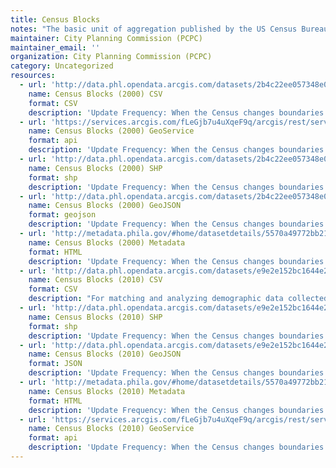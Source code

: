 ```yaml
---
title: Census Blocks
notes: "The basic unit of aggregation published by the US Census Bureau.  Population statistics published for redistricting are distributed at the block level.  In an urban area, this corresponds to approximately one city block.  This block map has been altered to improve accuracy and align with the City of Philadelphia's street centerline."
maintainer: City Planning Commission (PCPC)
maintainer_email: ''
organization: City Planning Commission (PCPC)
category: Uncategorized
resources:
  - url: 'http://data.phl.opendata.arcgis.com/datasets/2b4c22ee057348e0af62f9363781eba2_0.csv'
    name: Census Blocks (2000) CSV
    format: CSV
    description: 'Update Frequency: When the Census changes boundaries for each data release, new layers will be added to reflect those boundaries.'
  - url: 'https://services.arcgis.com/fLeGjb7u4uXqeF9q/arcgis/rest/services/Census_Blocks_2000/FeatureServer/0/query?outFields=*&where=1%3D1'
    name: Census Blocks (2000) GeoService
    format: api
    description: 'Update Frequency: When the Census changes boundaries for each data release, new layers will be added to reflect those boundaries.'
  - url: 'http://data.phl.opendata.arcgis.com/datasets/2b4c22ee057348e0af62f9363781eba2_0.zip'
    name: Census Blocks (2000) SHP
    format: shp
    description: 'Update Frequency: When the Census changes boundaries for each data release, new layers will be added to reflect those boundaries.'
  - url: 'http://data.phl.opendata.arcgis.com/datasets/2b4c22ee057348e0af62f9363781eba2_0.geojson'
    name: Census Blocks (2000) GeoJSON
    format: geojson
    description: 'Update Frequency: When the Census changes boundaries for each data release, new layers will be added to reflect those boundaries.'
  - url: 'http://metadata.phila.gov/#home/datasetdetails/5570a49772bb21d44d123607/representationdetails/5570a5b91a590a30400c9db9/'
    name: Census Blocks (2000) Metadata
    format: HTML
    description: 'Update Frequency: When the Census changes boundaries for each data release, new layers will be added to reflect those boundaries.'
  - url: 'http://data.phl.opendata.arcgis.com/datasets/e9e2e152bc1644e2af84927a8f4c3c06_0.csv'
    name: Census Blocks (2010) CSV
    format: CSV
    description: "For matching and analyzing demographic data collected and compiled by the U.S. Census Bureau & American Community Survey (ACS) to the geography of Census Block Group boundaries within the City of Philadelphia. These boundaries can change every ten years when the decennial census is conducted. Adjusted to City's Standard Boundary Format."
  - url: 'http://data.phl.opendata.arcgis.com/datasets/e9e2e152bc1644e2af84927a8f4c3c06_0.zip'
    name: Census Blocks (2010) SHP
    format: shp
    description: 'Update Frequency: When the Census changes boundaries for each data release, new layers will be added to reflect those boundaries.'
  - url: 'http://data.phl.opendata.arcgis.com/datasets/e9e2e152bc1644e2af84927a8f4c3c06_0.geojson'
    name: Census Blocks (2010) GeoJSON
    format: JSON
    description: 'Update Frequency: When the Census changes boundaries for each data release, new layers will be added to reflect those boundaries.'
  - url: 'http://metadata.phila.gov/#home/datasetdetails/5570a49772bb21d44d123607/representationdetails/557ae987e18719ff026b4caf/'
    name: Census Blocks (2010) Metadata
    format: HTML
    description: 'Update Frequency: When the Census changes boundaries for each data release, new layers will be added to reflect those boundaries.'
  - url: 'https://services.arcgis.com/fLeGjb7u4uXqeF9q/arcgis/rest/services/Census_Blocks_2010/FeatureServer/0/query?outFields=*&where=1%3D1'
    name: Census Blocks (2010) GeoService
    format: api
    description: 'Update Frequency: When the Census changes boundaries for each data release, new layers will be added to reflect those boundaries.'
---
```

